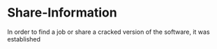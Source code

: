 # Share-Information
In order to find a job or share a cracked version of the software, it was established
